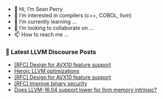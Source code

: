 - 👋 Hi, I’m Sean Perry
- 👀 I’m interested in compilers (c++, COBOL, llvm)
- 🌱 I’m currently learning ...
- 💞️ I’m looking to collaborate on ...
- 📫 How to reach me ...

<!---
s66perry/s66perry is a ✨ special ✨ repository because its `README.md` (this file) appears on your GitHub profile.
You can click the Preview link to take a look at your changes.
--->
### 📕 Latest LLVM Discourse Posts

<!-- DISCOURSE-LLVM:START -->
- [[RFC] Design for AVX10 feature support](https://discourse.llvm.org/t/rfc-design-for-avx10-feature-support/72661?page=2#post_21)
- [Heroic LLVM optimizations](https://discourse.llvm.org/t/heroic-llvm-optimizations/45969#post_18)
- [[RFC] Design for AVX10 feature support](https://discourse.llvm.org/t/rfc-design-for-avx10-feature-support/72661#post_20)
- [[RFC] Improve binary security](https://discourse.llvm.org/t/rfc-improve-binary-security/78121?page=3#post_45)
- [Does LLVM-16.04 support lower for llvm memory intrinsic?](https://discourse.llvm.org/t/does-llvm-16-04-support-lower-for-llvm-memory-intrinsic/78322#post_1)
<!-- DISCOURSE-LLVM:END -->

